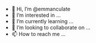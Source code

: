 - 👋 Hi, I’m @emmanculate
- 👀 I’m interested in ...
- 🌱 I’m currently learning ...
- 💞️ I’m looking to collaborate on ...
- 📫 How to reach me ...

<!---
emmanculate/emmanculate is a ✨ special ✨ repository because its `README.md` (this file) appears on your GitHub profile.
You can click the Preview link to take a look at your changes.
--->
